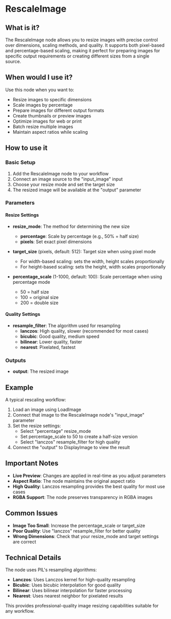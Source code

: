 # RescaleImage

## What is it?

The RescaleImage node allows you to resize images with precise control over dimensions, scaling methods, and quality. It supports both pixel-based and percentage-based scaling, making it perfect for preparing images for specific output requirements or creating different sizes from a single source.

## When would I use it?

Use this node when you want to:

- Resize images to specific dimensions
- Scale images by percentage
- Prepare images for different output formats
- Create thumbnails or preview images
- Optimize images for web or print
- Batch resize multiple images
- Maintain aspect ratios while scaling

## How to use it

### Basic Setup

1. Add the RescaleImage node to your workflow
1. Connect an image source to the "input_image" input
1. Choose your resize mode and set the target size
1. The resized image will be available at the "output" parameter

### Parameters

#### Resize Settings

- **resize_mode**: The method for determining the new size

    - **percentage**: Scale by percentage (e.g., 50% = half size)
    - **pixels**: Set exact pixel dimensions

- **target_size** (pixels, default: 512): Target size when using pixel mode

    - For width-based scaling: sets the width, height scales proportionally
    - For height-based scaling: sets the height, width scales proportionally

- **percentage_scale** (1-1000, default: 100): Scale percentage when using percentage mode

    - 50 = half size
    - 100 = original size
    - 200 = double size

#### Quality Settings

- **resample_filter**: The algorithm used for resampling
    - **lanczos**: High quality, slower (recommended for most cases)
    - **bicubic**: Good quality, medium speed
    - **bilinear**: Lower quality, faster
    - **nearest**: Pixelated, fastest

### Outputs

- **output**: The resized image

## Example

A typical rescaling workflow:

1. Load an image using LoadImage
1. Connect that image to the RescaleImage node's "input_image" parameter
1. Set the resize settings:
    - Select "percentage" resize_mode
    - Set percentage_scale to 50 to create a half-size version
    - Select "lanczos" resample_filter for high quality
1. Connect the "output" to DisplayImage to view the result

## Important Notes

- **Live Preview**: Changes are applied in real-time as you adjust parameters
- **Aspect Ratio**: The node maintains the original aspect ratio
- **High Quality**: Lanczos resampling provides the best quality for most use cases
- **RGBA Support**: The node preserves transparency in RGBA images

## Common Issues

- **Image Too Small**: Increase the percentage_scale or target_size
- **Poor Quality**: Use "lanczos" resample_filter for better quality
- **Wrong Dimensions**: Check that your resize_mode and target settings are correct

## Technical Details

The node uses PIL's resampling algorithms:

- **Lanczos**: Uses Lanczos kernel for high-quality resampling
- **Bicubic**: Uses bicubic interpolation for good quality
- **Bilinear**: Uses bilinear interpolation for faster processing
- **Nearest**: Uses nearest neighbor for pixelated results

This provides professional-quality image resizing capabilities suitable for any workflow.
